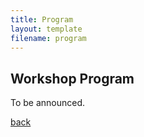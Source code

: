 ```yaml
---
title: Program
layout: template
filename: program
---
```


## Workshop Program

To be announced.

[back](./)